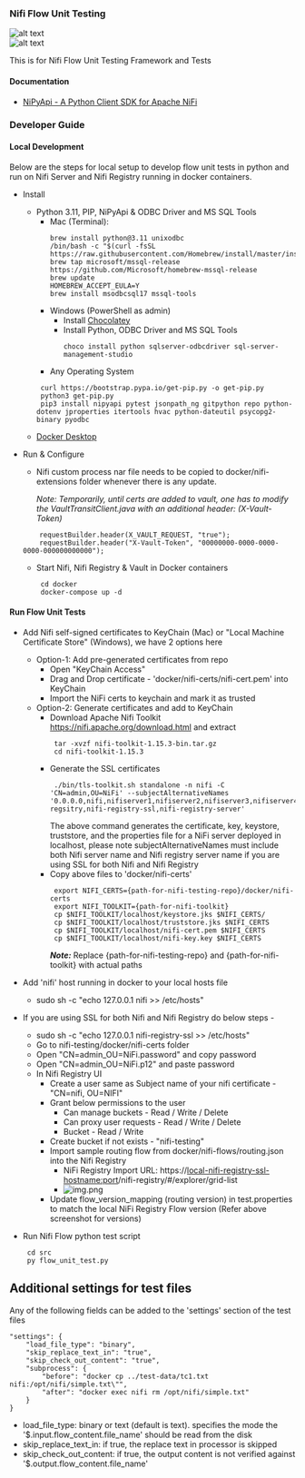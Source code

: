 ### Nifi Flow Unit Testing
![alt text](readme_architecture.png) <br/>
![alt text](readme_sequence.png)

This is for Nifi Flow Unit Testing Framework and Tests
#### Documentation
* [NiPyApi - A Python Client SDK for Apache NiFi](https://nipyapi.readthedocs.io/en/latest/index.html)
### Developer Guide
#### Local Development
Below are the steps for local setup to develop flow unit tests in python and run on Nifi Server and Nifi Registry running in docker containers.  
* Install
    * Python 3.11, PIP, NiPyApi & ODBC Driver and MS SQL Tools
        * Mac (Terminal):
          ```
          brew install python@3.11 unixodbc
          /bin/bash -c "$(curl -fsSL https://raw.githubusercontent.com/Homebrew/install/master/install.sh)"
          brew tap microsoft/mssql-release https://github.com/Microsoft/homebrew-mssql-release
          brew update
          HOMEBREW_ACCEPT_EULA=Y
          brew install msodbcsql17 mssql-tools
          ```
        * Windows (PowerShell as admin)
            * Install [Chocolatey](https://chocolatey.org/install)
            * Install Python, ODBC Driver and MS SQL Tools
              ```
              choco install python sqlserver-odbcdriver sql-server-management-studio
              ```
        * Any Operating System 
         ```
          curl https://bootstrap.pypa.io/get-pip.py -o get-pip.py
          python3 get-pip.py
          pip3 install nipyapi pytest jsonpath_ng gitpython repo python-dotenv jproperties itertools hvac python-dateutil psycopg2-binary pyodbc
         ```
	* [Docker Desktop](https://www.docker.com/products/docker-desktop)
* Run & Configure
    * Nifi custom process nar file needs to be copied to docker/nifi-extensions folder whenever there is any update. 
      
      *Note: Temporarily, until certs are added to vault, one has to modify the VaultTransitClient.java with an additional header: (X-Vault-Token)*  
  ```       
      requestBuilder.header(X_VAULT_REQUEST, "true");
      requestBuilder.header("X-Vault-Token", "00000000-0000-0000-0000-000000000000");
  ```

    * Start Nifi, Nifi Registry & Vault in Docker containers 
        ```
         cd docker
         docker-compose up -d
        ``` 

#### Run Flow Unit Tests
* Add Nifi self-signed certificates to KeyChain (Mac) or "Local Machine Certificate Store" (Windows), we have 2 options here
  * Option-1: Add pre-generated certificates from repo
    * Open "KeyChain Access"
    * Drag and Drop certificate - 'docker/nifi-certs/nifi-cert.pem' into KeyChain
    * Import the NiFi certs to keychain and mark it as trusted
  * Option-2: Generate certificates and add to KeyChain
    * Download Apache Nifi Toolkit https://nifi.apache.org/download.html and extract
        ```
         tar -xvzf nifi-toolkit-1.15.3-bin.tar.gz
         cd nifi-toolkit-1.15.3
        ```
    * Generate the SSL certificates
      ```
       ./bin/tls-toolkit.sh standalone -n nifi -C 'CN=admin,OU=NiFi' --subjectAlternativeNames '0.0.0.0,nifi,nifiserver1,nifiserver2,nifiserver3,nifiserver4,nifi-regsitry,nifi-registry-ssl,nifi-registry-server'
      ```
      The above command generates the certificate, key, keystore, truststore, and the properties file for a NiFi server deployed in localhost, please note subjectAlternativeNames must include both Nifi server name and Nifi registry server name if you are using SSL for both Nifi and Nifi Registry
    * Copy above files to 'docker/nifi-certs'
      ```
       export NIFI_CERTS={path-for-nifi-testing-repo}/docker/nifi-certs
       export NIFI_TOOLKIT={path-for-nifi-toolkit}
       cp $NIFI_TOOLKIT/localhost/keystore.jks $NIFI_CERTS/
       cp $NIFI_TOOLKIT/localhost/truststore.jks $NIFI_CERTS
       cp $NIFI_TOOLKIT/localhost/nifi-cert.pem $NIFI_CERTS
       cp $NIFI_TOOLKIT/localhost/nifi-key.key $NIFI_CERTS
      ```
      _**Note:**_ Replace {path-for-nifi-testing-repo} and {path-for-nifi-toolkit} with actual paths
* Add 'nifi' host running in docker to your local hosts file
  * sudo sh -c "echo 127.0.0.1 nifi >> /etc/hosts"
* If you are using SSL for both Nifi and Nifi Registry do below steps -
  * sudo sh -c "echo 127.0.0.1 nifi-registry-ssl >> /etc/hosts"
  * Go to nifi-testing/docker/nifi-certs folder
  * Open "CN=admin_OU=NiFi.password" and copy password
  * Open "CN=admin_OU=NiFi.p12" and paste password
  * In Nifi Registry UI
    * Create a user same as Subject name of your nifi certificate - "CN=nifi, OU=NIFI"
    * Grant below permissions to the user
      * Can manage buckets - Read / Write / Delete
      * Can proxy user requests - Read / Write / Delete
      * Bucket - Read / Write
    * Create bucket if not exists - "nifi-testing"
    * Import sample routing flow from docker/nifi-flows/routing.json into the Nifi Registry
      * NiFi Registry Import URL: https://<local-nifi-registry-ssl-hostname:port>/nifi-registry/#/explorer/grid-list
      * ![img.png](registry_import_flow.png)
    * Update flow_version_mapping (routing version) in test.properties to match the local NiFi Registry Flow version (Refer above screenshot for versions)  

* Run Nifi Flow python test script
    ```
     cd src
     py flow_unit_test.py
    ``` 
    
    

## Additional settings for test files

Any of the following fields can be added to the 'settings' section of the test files
```
"settings": {
    "load_file_type": "binary",
    "skip_replace_text_in": "true",
    "skip_check_out_content": "true",
    "subprocess": {
        "before": "docker cp ../test-data/tc1.txt nifi:/opt/nifi/simple.txt\"",
        "after": "docker exec nifi rm /opt/nifi/simple.txt"
    }
}

```
- load_file_type: binary or text (default is text). specifies the mode the '$.input.flow_content.file_name' should be read from the disk
- skip_replace_text_in: if true, the replace text in processor is skipped
- skip_check_out_content: if true, the output content is not verified against '$.output.flow_content.file_name'
   



